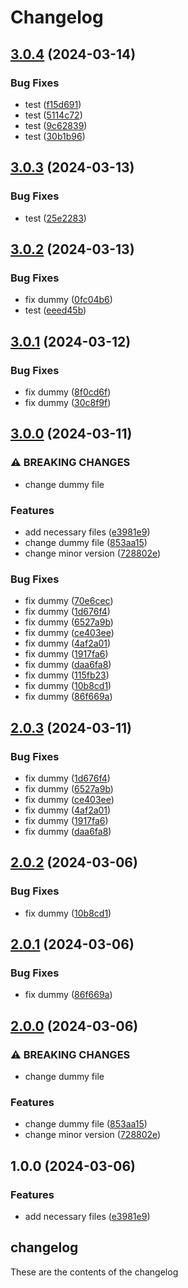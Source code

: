 # Changelog

## [3.0.4](https://github.com/joana-fb/dummy-release/compare/v3.0.3...v3.0.4) (2024-03-14)


### Bug Fixes

* test ([f15d691](https://github.com/joana-fb/dummy-release/commit/f15d691f4d15ef4eed600dfeba9be35529c1acc4))
* test ([5114c72](https://github.com/joana-fb/dummy-release/commit/5114c729b2a01a5493ffe06e284f8cf813f28b2c))
* test ([9c62839](https://github.com/joana-fb/dummy-release/commit/9c6283906a00e8169e83d78c53af0dc80baa698f))
* test ([30b1b96](https://github.com/joana-fb/dummy-release/commit/30b1b96da221551d0cbabf63335e260820fd70e8))

## [3.0.3](https://github.com/joana-fb/dummy-release/compare/v3.0.2...v3.0.3) (2024-03-13)


### Bug Fixes

* test ([25e2283](https://github.com/joana-fb/dummy-release/commit/25e2283e1918dec00dcf952231f9536c68523b3d))

## [3.0.2](https://github.com/joana-fb/dummy-release/compare/v3.0.1...v3.0.2) (2024-03-13)


### Bug Fixes

* fix dummy ([0fc04b6](https://github.com/joana-fb/dummy-release/commit/0fc04b6144e47f85cc127c44296e4ec47475dce6))
* test ([eeed45b](https://github.com/joana-fb/dummy-release/commit/eeed45b831abee9e4312d91214e9f23579f4efeb))

## [3.0.1](https://github.com/joana-fb/dummy-release/compare/v3.0.0...v3.0.1) (2024-03-12)


### Bug Fixes

* fix dummy ([8f0cd6f](https://github.com/joana-fb/dummy-release/commit/8f0cd6f6d9e6c7a84434ab003801bf8175b817db))
* fix dummy ([30c8f9f](https://github.com/joana-fb/dummy-release/commit/30c8f9ff2f70f41e47bc97e0e6143503dac18e0c))

## [3.0.0](https://github.com/joana-fb/dummy-release/compare/v2.0.3...v3.0.0) (2024-03-11)


### ⚠ BREAKING CHANGES

* change dummy file

### Features

* add necessary files ([e3981e9](https://github.com/joana-fb/dummy-release/commit/e3981e9b20fd8c728b96f49d9fee067e5856ce55))
* change dummy file ([853aa15](https://github.com/joana-fb/dummy-release/commit/853aa15e0fd25bab3624db53dc028a1249129804))
* change minor version ([728802e](https://github.com/joana-fb/dummy-release/commit/728802e03e574612b0a3474adcd28e66b73d0523))


### Bug Fixes

* fix dummy ([70e6cec](https://github.com/joana-fb/dummy-release/commit/70e6cec7a69b587e9cecf5db3c963183df500c8f))
* fix dummy ([1d676f4](https://github.com/joana-fb/dummy-release/commit/1d676f49e373c373fcc932dc66f14bc995f0657c))
* fix dummy ([6527a9b](https://github.com/joana-fb/dummy-release/commit/6527a9bd8d91aa20f64da9dbaa3242df26e61d90))
* fix dummy ([ce403ee](https://github.com/joana-fb/dummy-release/commit/ce403ee82f0f8f9c65644d320736a660688555d9))
* fix dummy ([4af2a01](https://github.com/joana-fb/dummy-release/commit/4af2a01bb87d8312474cf887aaa7d858737a142a))
* fix dummy ([1917fa6](https://github.com/joana-fb/dummy-release/commit/1917fa68b65fca3ab939aabdc191000123474417))
* fix dummy ([daa6fa8](https://github.com/joana-fb/dummy-release/commit/daa6fa838df3d66d971c148f0a3fef714240ba5e))
* fix dummy ([115fb23](https://github.com/joana-fb/dummy-release/commit/115fb239fd013b259d8945bca5b7723478d0701b))
* fix dummy ([10b8cd1](https://github.com/joana-fb/dummy-release/commit/10b8cd1b0db65928ca8aa1d943a60bc44084c806))
* fix dummy ([86f669a](https://github.com/joana-fb/dummy-release/commit/86f669a3566268969a994caca27bfe8466b484f4))

## [2.0.3](https://github.com/joana-fb/dummy-release/compare/v2.0.2...v2.0.3) (2024-03-11)


### Bug Fixes

* fix dummy ([1d676f4](https://github.com/joana-fb/dummy-release/commit/1d676f49e373c373fcc932dc66f14bc995f0657c))
* fix dummy ([6527a9b](https://github.com/joana-fb/dummy-release/commit/6527a9bd8d91aa20f64da9dbaa3242df26e61d90))
* fix dummy ([ce403ee](https://github.com/joana-fb/dummy-release/commit/ce403ee82f0f8f9c65644d320736a660688555d9))
* fix dummy ([4af2a01](https://github.com/joana-fb/dummy-release/commit/4af2a01bb87d8312474cf887aaa7d858737a142a))
* fix dummy ([1917fa6](https://github.com/joana-fb/dummy-release/commit/1917fa68b65fca3ab939aabdc191000123474417))
* fix dummy ([daa6fa8](https://github.com/joana-fb/dummy-release/commit/daa6fa838df3d66d971c148f0a3fef714240ba5e))

## [2.0.2](https://github.com/joana-fb/dummy-release/compare/v2.0.1...v2.0.2) (2024-03-06)


### Bug Fixes

* fix dummy ([10b8cd1](https://github.com/joana-fb/dummy-release/commit/10b8cd1b0db65928ca8aa1d943a60bc44084c806))

## [2.0.1](https://github.com/joana-fb/dummy-release/compare/v2.0.0...v2.0.1) (2024-03-06)


### Bug Fixes

* fix dummy ([86f669a](https://github.com/joana-fb/dummy-release/commit/86f669a3566268969a994caca27bfe8466b484f4))

## [2.0.0](https://github.com/joana-fb/dummy-release/compare/v1.0.0...v2.0.0) (2024-03-06)


### ⚠ BREAKING CHANGES

* change dummy file

### Features

* change dummy file ([853aa15](https://github.com/joana-fb/dummy-release/commit/853aa15e0fd25bab3624db53dc028a1249129804))
* change minor version ([728802e](https://github.com/joana-fb/dummy-release/commit/728802e03e574612b0a3474adcd28e66b73d0523))

## 1.0.0 (2024-03-06)


### Features

* add necessary files ([e3981e9](https://github.com/joana-fb/dummy-release/commit/e3981e9b20fd8c728b96f49d9fee067e5856ce55))

## changelog

These are the contents of the changelog
